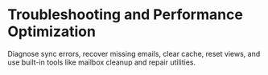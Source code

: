 # Troubleshooting and Performance Optimization

Diagnose sync errors, recover missing emails, clear cache, reset views, and use built-in tools like mailbox cleanup and repair utilities.